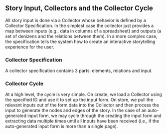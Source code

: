 ## Story Input, Collectors and the Collector Cycle

All story input is done via a Collector whose behavior is defined by a Collector Specification. In the simplest case the collector just provides a map between inputs (e.g., data in columns of a spreadsheet) and outputs (a set of denizens and the relations between them). In a more complex case, the specification tells the system how to create an interactive storytelling experience for the user.

### Collector Specification

A collector specification contains 3 parts: elements, relations and input.

### Collector Cycle

At a high level, the cycle is very simple. On create, we load a Collector using the specified ID and use it to set up the input form. On store, we pull the relevant inputs out of the form data into the Collector and then process the input to 
generate the nodes and edges of the story. In the case of an auto-generated input form, we may cycle through the creating the input form and extracting data multiple times until all inputs have been received (i.e., if the auto-generated input form is more than a single page).


